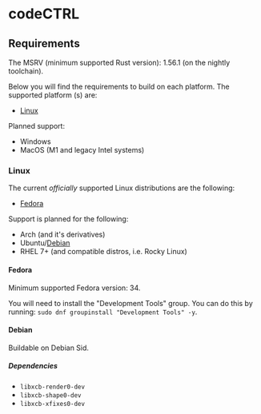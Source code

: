 # codeCTRL

## Requirements
The MSRV (minimum supported Rust version): 1.56.1 (on the nightly toolchain).

Below you will find the requirements to build on each platform. The supported platform
(s) are:

- [Linux](#Linux)

Planned support:

- Windows
- MacOS (M1 and legacy Intel systems)

### Linux
The current *officially* supported Linux distributions are the following:

- [Fedora](#Fedora)

Support is planned for the following:

- Arch (and it's derivatives)
- Ubuntu/[Debian](#Debian)
- RHEL 7+ (and compatible distros, i.e. Rocky Linux)

#### Fedora

Minimum supported Fedora version: 34.

You will need to install the "Development Tools" group. You can do this by running: 
`sudo dnf groupinstall "Development Tools" -y`.

#### Debian
Buildable on Debian Sid.

##### Dependencies

- `libxcb-render0-dev`
- `libxcb-shape0-dev`
- `libxcb-xfixes0-dev`